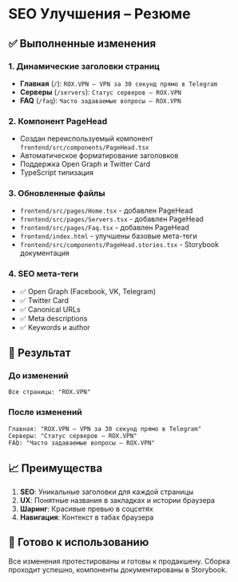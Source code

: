 # SEO Улучшения – Резюме

## ✅ Выполненные изменения

### 1. Динамические заголовки страниц
- **Главная** (`/`): `ROX.VPN – VPN за 30 секунд прямо в Telegram`
- **Серверы** (`/servers`): `Статус серверов – ROX.VPN`
- **FAQ** (`/faq`): `Часто задаваемые вопросы – ROX.VPN`

### 2. Компонент PageHead
- Создан переиспользуемый компонент `frontend/src/components/PageHead.tsx`
- Автоматическое форматирование заголовков
- Поддержка Open Graph и Twitter Card
- TypeScript типизация

### 3. Обновленные файлы
- `frontend/src/pages/Home.tsx` - добавлен PageHead
- `frontend/src/pages/Servers.tsx` - добавлен PageHead
- `frontend/src/pages/Faq.tsx` - добавлен PageHead
- `frontend/index.html` - улучшены базовые мета-теги
- `frontend/src/components/PageHead.stories.tsx` - Storybook документация

### 4. SEO мета-теги
- ✅ Open Graph (Facebook, VK, Telegram)
- ✅ Twitter Card
- ✅ Canonical URLs
- ✅ Meta descriptions
- ✅ Keywords и author

## 🎯 Результат

### До изменений
```
Все страницы: "ROX.VPN"
```

### После изменений
```
Главная: "ROX.VPN – VPN за 30 секунд прямо в Telegram"
Серверы: "Статус серверов – ROX.VPN"
FAQ: "Часто задаваемые вопросы – ROX.VPN"
```

## 📈 Преимущества

1. **SEO**: Уникальные заголовки для каждой страницы
2. **UX**: Понятные названия в закладках и истории браузера
3. **Шаринг**: Красивые превью в соцсетях
4. **Навигация**: Контекст в табах браузера

## 🚀 Готово к использованию

Все изменения протестированы и готовы к продакшену. Сборка проходит успешно, компоненты документированы в Storybook. 